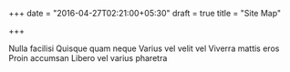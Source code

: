 +++
date = "2016-04-27T02:21:00+05:30"
draft = true
title = "Site Map"

+++

Nulla facilisi
Quisque quam neque
Varius vel velit vel
Viverra mattis eros
Proin accumsan
Libero vel varius pharetra
